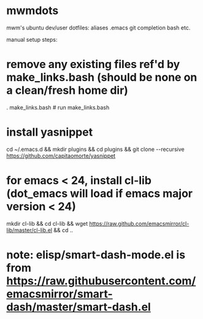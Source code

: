 mwmdots
=======

mwm's ubuntu dev/user dotfiles: aliases .emacs git completion bash etc.

manual setup steps:
# remove any existing files ref'd by make_links.bash (should be none on a clean/fresh home dir)
. make_links.bash # run make_links.bash
# install yasnippet
cd ~/.emacs.d && mkdir plugins && cd plugins && git clone --recursive https://github.com/capitaomorte/yasnippet
# for emacs < 24, install cl-lib (dot_emacs will load if emacs major version < 24)
mkdir cl-lib && cd cl-lib && wget https://raw.github.com/emacsmirror/cl-lib/master/cl-lib.el && cd ..

# note: elisp/smart-dash-mode.el is from https://raw.githubusercontent.com/emacsmirror/smart-dash/master/smart-dash.el
